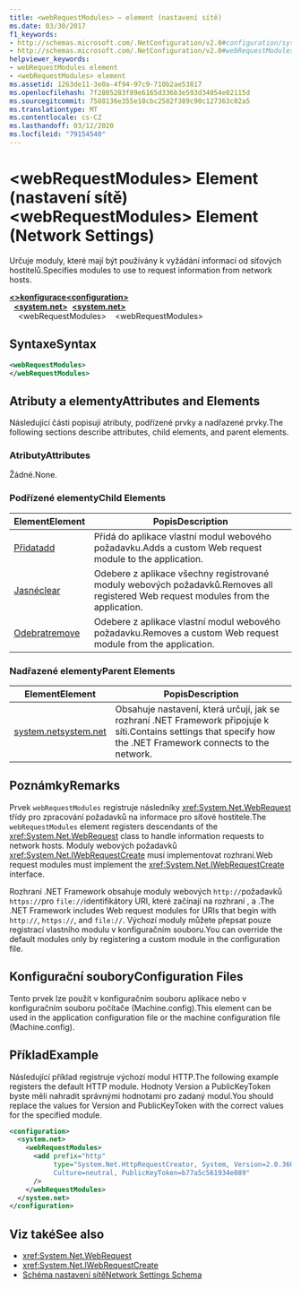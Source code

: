```yaml
---
title: <webRequestModules> – element (nastavení sítě)
ms.date: 03/30/2017
f1_keywords:
- http://schemas.microsoft.com/.NetConfiguration/v2.0#configuration/system.net/webRequestModules
- http://schemas.microsoft.com/.NetConfiguration/v2.0#webRequestModules
helpviewer_keywords:
- webRequestModules element
- <webRequestModules> element
ms.assetid: 1263de11-3e0a-4f94-97c9-710b2ae53817
ms.openlocfilehash: 7f2805283f89e6165d336b3e593d34054e02115d
ms.sourcegitcommit: 7588136e355e10cbc2582f389c90c127363c02a5
ms.translationtype: MT
ms.contentlocale: cs-CZ
ms.lasthandoff: 03/12/2020
ms.locfileid: "79154540"
---
```

# <a name="webrequestmodules-element-network-settings"></a><span data-ttu-id="ccd05-102">\<webRequestModules> Element (nastavení sítě)</span><span class="sxs-lookup"><span data-stu-id="ccd05-102">\<webRequestModules> Element (Network Settings)</span></span>
<span data-ttu-id="ccd05-103">Určuje moduly, které mají být používány k vyžádání informací od síťových hostitelů.</span><span class="sxs-lookup"><span data-stu-id="ccd05-103">Specifies modules to use to request information from network hosts.</span></span>  
  
[<span data-ttu-id="ccd05-104">**\<>konfigurace**</span><span class="sxs-lookup"><span data-stu-id="ccd05-104">**\<configuration>**</span></span>](../configuration-element.md)  
<span data-ttu-id="ccd05-105">&nbsp;&nbsp;[**\<system.net>**](system-net-element-network-settings.md)</span><span class="sxs-lookup"><span data-stu-id="ccd05-105">&nbsp;&nbsp;[**\<system.net>**](system-net-element-network-settings.md)</span></span>  
<span data-ttu-id="ccd05-106">&nbsp;&nbsp;&nbsp;&nbsp;\<webRequestModules></span><span class="sxs-lookup"><span data-stu-id="ccd05-106">&nbsp;&nbsp;&nbsp;&nbsp;\<webRequestModules></span></span>  
  
## <a name="syntax"></a><span data-ttu-id="ccd05-107">Syntaxe</span><span class="sxs-lookup"><span data-stu-id="ccd05-107">Syntax</span></span>  
  
```xml  
<webRequestModules>
</webRequestModules>  
```  
  
## <a name="attributes-and-elements"></a><span data-ttu-id="ccd05-108">Atributy a elementy</span><span class="sxs-lookup"><span data-stu-id="ccd05-108">Attributes and Elements</span></span>  
 <span data-ttu-id="ccd05-109">Následující části popisují atributy, podřízené prvky a nadřazené prvky.</span><span class="sxs-lookup"><span data-stu-id="ccd05-109">The following sections describe attributes, child elements, and parent elements.</span></span>  
  
### <a name="attributes"></a><span data-ttu-id="ccd05-110">Atributy</span><span class="sxs-lookup"><span data-stu-id="ccd05-110">Attributes</span></span>  
 <span data-ttu-id="ccd05-111">Žádné.</span><span class="sxs-lookup"><span data-stu-id="ccd05-111">None.</span></span>  
  
### <a name="child-elements"></a><span data-ttu-id="ccd05-112">Podřízené elementy</span><span class="sxs-lookup"><span data-stu-id="ccd05-112">Child Elements</span></span>  
  
|<span data-ttu-id="ccd05-113">**Element**</span><span class="sxs-lookup"><span data-stu-id="ccd05-113">**Element**</span></span>|<span data-ttu-id="ccd05-114">**Popis**</span><span class="sxs-lookup"><span data-stu-id="ccd05-114">**Description**</span></span>|  
|-----------------|---------------------|  
|[<span data-ttu-id="ccd05-115">Přidat</span><span class="sxs-lookup"><span data-stu-id="ccd05-115">add</span></span>](add-element-for-webrequestmodules-network-settings.md)|<span data-ttu-id="ccd05-116">Přidá do aplikace vlastní modul webového požadavku.</span><span class="sxs-lookup"><span data-stu-id="ccd05-116">Adds a custom Web request module to the application.</span></span>|  
|[<span data-ttu-id="ccd05-117">Jasné</span><span class="sxs-lookup"><span data-stu-id="ccd05-117">clear</span></span>](clear-element-for-webrequestmodules-network-settings.md)|<span data-ttu-id="ccd05-118">Odebere z aplikace všechny registrované moduly webových požadavků.</span><span class="sxs-lookup"><span data-stu-id="ccd05-118">Removes all registered Web request modules from the application.</span></span>|  
|[<span data-ttu-id="ccd05-119">Odebrat</span><span class="sxs-lookup"><span data-stu-id="ccd05-119">remove</span></span>](remove-element-for-webrequestmodules-network-settings.md)|<span data-ttu-id="ccd05-120">Odebere z aplikace vlastní modul webového požadavku.</span><span class="sxs-lookup"><span data-stu-id="ccd05-120">Removes a custom Web request module from the application.</span></span>|  
  
### <a name="parent-elements"></a><span data-ttu-id="ccd05-121">Nadřazené elementy</span><span class="sxs-lookup"><span data-stu-id="ccd05-121">Parent Elements</span></span>  
  
|<span data-ttu-id="ccd05-122">**Element**</span><span class="sxs-lookup"><span data-stu-id="ccd05-122">**Element**</span></span>|<span data-ttu-id="ccd05-123">**Popis**</span><span class="sxs-lookup"><span data-stu-id="ccd05-123">**Description**</span></span>|  
|-----------------|---------------------|  
|[<span data-ttu-id="ccd05-124">system.net</span><span class="sxs-lookup"><span data-stu-id="ccd05-124">system.net</span></span>](system-net-element-network-settings.md)|<span data-ttu-id="ccd05-125">Obsahuje nastavení, která určují, jak se rozhraní .NET Framework připojuje k síti.</span><span class="sxs-lookup"><span data-stu-id="ccd05-125">Contains settings that specify how the .NET Framework connects to the network.</span></span>|  
  
## <a name="remarks"></a><span data-ttu-id="ccd05-126">Poznámky</span><span class="sxs-lookup"><span data-stu-id="ccd05-126">Remarks</span></span>  
 <span data-ttu-id="ccd05-127">Prvek `webRequestModules` registruje následníky <xref:System.Net.WebRequest> třídy pro zpracování požadavků na informace pro síťové hostitele.</span><span class="sxs-lookup"><span data-stu-id="ccd05-127">The `webRequestModules` element registers descendants of the <xref:System.Net.WebRequest> class to handle information requests to network hosts.</span></span> <span data-ttu-id="ccd05-128">Moduly webových požadavků <xref:System.Net.IWebRequestCreate> musí implementovat rozhraní.</span><span class="sxs-lookup"><span data-stu-id="ccd05-128">Web request modules must implement the <xref:System.Net.IWebRequestCreate> interface.</span></span>  
  
 <span data-ttu-id="ccd05-129">Rozhraní .NET Framework obsahuje moduly webových `http://`požadavků `https://`pro `file://`identifikátory URI, které začínají na rozhraní , a .</span><span class="sxs-lookup"><span data-stu-id="ccd05-129">The .NET Framework includes Web request modules for URIs that begin with `http://`, `https://`, and `file://`.</span></span> <span data-ttu-id="ccd05-130">Výchozí moduly můžete přepsat pouze registrací vlastního modulu v konfiguračním souboru.</span><span class="sxs-lookup"><span data-stu-id="ccd05-130">You can override the default modules only by registering a custom module in the configuration file.</span></span>  
  
## <a name="configuration-files"></a><span data-ttu-id="ccd05-131">Konfigurační soubory</span><span class="sxs-lookup"><span data-stu-id="ccd05-131">Configuration Files</span></span>  
 <span data-ttu-id="ccd05-132">Tento prvek lze použít v konfiguračním souboru aplikace nebo v konfiguračním souboru počítače (Machine.config).</span><span class="sxs-lookup"><span data-stu-id="ccd05-132">This element can be used in the application configuration file or the machine configuration file (Machine.config).</span></span>  
  
## <a name="example"></a><span data-ttu-id="ccd05-133">Příklad</span><span class="sxs-lookup"><span data-stu-id="ccd05-133">Example</span></span>  
 <span data-ttu-id="ccd05-134">Následující příklad registruje výchozí modul HTTP.</span><span class="sxs-lookup"><span data-stu-id="ccd05-134">The following example registers the default HTTP module.</span></span> <span data-ttu-id="ccd05-135">Hodnoty Version a PublicKeyToken byste měli nahradit správnými hodnotami pro zadaný modul.</span><span class="sxs-lookup"><span data-stu-id="ccd05-135">You should replace the values for Version and PublicKeyToken with the correct values for the specified module.</span></span>  
  
```xml  
<configuration>  
  <system.net>  
    <webRequestModules>  
      <add prefix="http"  
           type="System.Net.HttpRequestCreator, System, Version=2.0.3600.0,  
           Culture=neutral, PublicKeyToken=b77a5c561934e089"  
      />  
    </webRequestModules>  
  </system.net>  
</configuration>  
```  
  
## <a name="see-also"></a><span data-ttu-id="ccd05-136">Viz také</span><span class="sxs-lookup"><span data-stu-id="ccd05-136">See also</span></span>

- <xref:System.Net.WebRequest>
- <xref:System.Net.IWebRequestCreate>
- [<span data-ttu-id="ccd05-137">Schéma nastavení sítě</span><span class="sxs-lookup"><span data-stu-id="ccd05-137">Network Settings Schema</span></span>](index.md)
